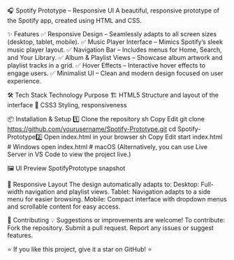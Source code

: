 🎧 Spotify Prototype – Responsive UI
A beautiful, responsive prototype of the Spotify app, created using HTML and CSS.


✨ Features
✅ Responsive Design – Seamlessly adapts to all screen sizes (desktop, tablet, mobile).
✅ Music Player Interface – Mimics Spotify’s sleek music player layout.
✅ Navigation Bar – Includes menus for Home, Search, and Your Library.
✅ Album & Playlist Views – Showcase album artwork and playlist tracks in a grid.
✅ Hover Effects – Interactive hover effects to engage users.
✅ Minimalist UI – Clean and modern design focused on user experience.

🛠️ Tech Stack
Technology	Purpose
🏗 HTML5	Structure and layout of the interface
🎨 CSS3	Styling, responsiveness

📦 Installation & Setup
1️⃣ Clone the repository
sh
Copy
Edit
git clone https://github.com/yourusername/Spotify-Prototype.git
cd Spotify-Prototype2️⃣ Open index.html in your browser
sh
Copy
Edit
start index.html  # Windows
open index.html   # macOS
(Alternatively, you can use Live Server in VS Code to view the project live.)

🖼️ UI Preview
SpotifyPrototype snapshot

📐 Responsive Layout
The design automatically adapts to:
Desktop: Full-width navigation and playlist views.
Tablet: Navigation adapts to a side menu for easier browsing.
Mobile: Compact interface with dropdown menus and scrollable content for easy access.

🤝 Contributing
💡 Suggestions or improvements are welcome! To contribute:
Fork the repository.
Submit a pull request.
Report any issues or suggest features.


⭐ If you like this project, give it a star on GitHub! ⭐
